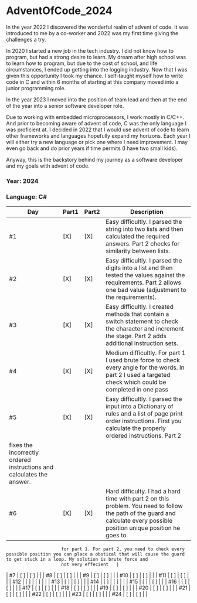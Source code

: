 # AdventOfCode_2024

In the year 2022 I discovered the wonderful realm of advent of code.
It was introduced to me by a co-worker and 2022 was my first time
giving the challenges a try. 

In 2020 I started a new job in the tech industry. I did not know how to 
program, but had a strong desire to learn. My dream after high school 
was to learn how to program, but due to the cost of school, and life 
circumstances, I ended up getting into the logging industry. Now that I
was given this opportunity I took my chance. I self-taught myself how to
write code in C and within 6 months of starting at this company moved into
a junior programming role.

In the year 2023 I moved into the position of team lead and then at the end
of the year into a senior software developer role.

Due to working with embedded microprocessors, I work mostly in C/C++. And prior
to becoming aware of advent of code, C was the only language I was proficient
at. I decided in 2022 that I would use advent of code to learn other frameworks
and languages hopefully expand my horizons. Each year I will either try a new
language or pick one where I need improvement. I may even go back and do prior 
years if time permits (I have two small kids).

Anyway, this is the backstory behind my journey as a software developer and my
goals with advent of code.

### Year: 2024
### Language: C#


| Day  | Part1 | Part2 | Description                                                                                                                                             |
|------|-------|-------|---------------------------------------------------------------------------------------------------------------------------------------------------------|
| #1   | [X]   | [X]   | Easy difficultly. I parsed the string into two lists and then calculated the required answers. Part 2 checks for similarity between lists. |
| #2   | [X]   | [X]   | Easy difficultly. I parsed the digits into a list and then tested the values against the requirements. Part 2 allows one bad value (adjustment to the requirements).   |
| #3   | [X]   | [X]   | Easy difficultly. I created methods that contain a switch statement to check the character and increment the stage. Part 2 adds additional instruction sets.   |
| #4   | [X]   | [X]   | Medium difficultly. For part 1 I used brute force to check every angle for the words. In part 2 I used a targeted check which could be completed in one pass   |
| #5   | [X]   | [X]   | Easy difficultly. I parsed the input into a Dictionary of rules and a list of page print order instructions. First you calculate the properly ordered instructions. Part 2 
                         fixes the incorrectly ordered instructions and calculates the answer.   |  
| #6   | [X]   | [X]   | Hard difficulty. I had a hard time with part 2 on this problem. You need to follow the path of the guard and calculate every possible position unique position he goes to 
                         for part 1. For part 2, you need to check every possible position you can place a obstical that will cause the guard to get stuck in a loop. My solution is brute force and 
                         not very effecient   |
| #7   | [ ]   | [ ]   |                                                                                                                          |
| #8   | [ ]   | [ ]   |                                                                                                                          |
| #9   | [ ]   | [ ]   |                                                                                                                          |
| #10  | [ ]   | [ ]   |                                                                                                                          |
| #11  | [ ]   | [ ]   |                                                                                                                          |
| #12  | [ ]   | [ ]   |                                                                                                                          |
| #13  | [ ]   | [ ]   |                                                                                                                          |
| #14  | [ ]   | [ ]   |                                                                                                                          |
| #15  | [ ]   | [ ]   |                                                                                                                          |
| #16  | [ ]   | [ ]   |                                                                                                                          |
| #17  | [ ]   | [ ]   |                                                                                                                          |
| #18  | [ ]   | [ ]   |                                                                                                                          |
| #19  | [ ]   | [ ]   |                                                                                                                          |
| #20  | [ ]   | [ ]   |                                                                                                                          |
| #21  | [ ]   | [ ]   |                                                                                                                          |
| #22  | [ ]   | [ ]   |                                                                                                                          |
| #23  | [ ]   | [ ]   |                                                                                                                          |
| #24  | [ ]   | [ ]   |                                                                                                                          |

